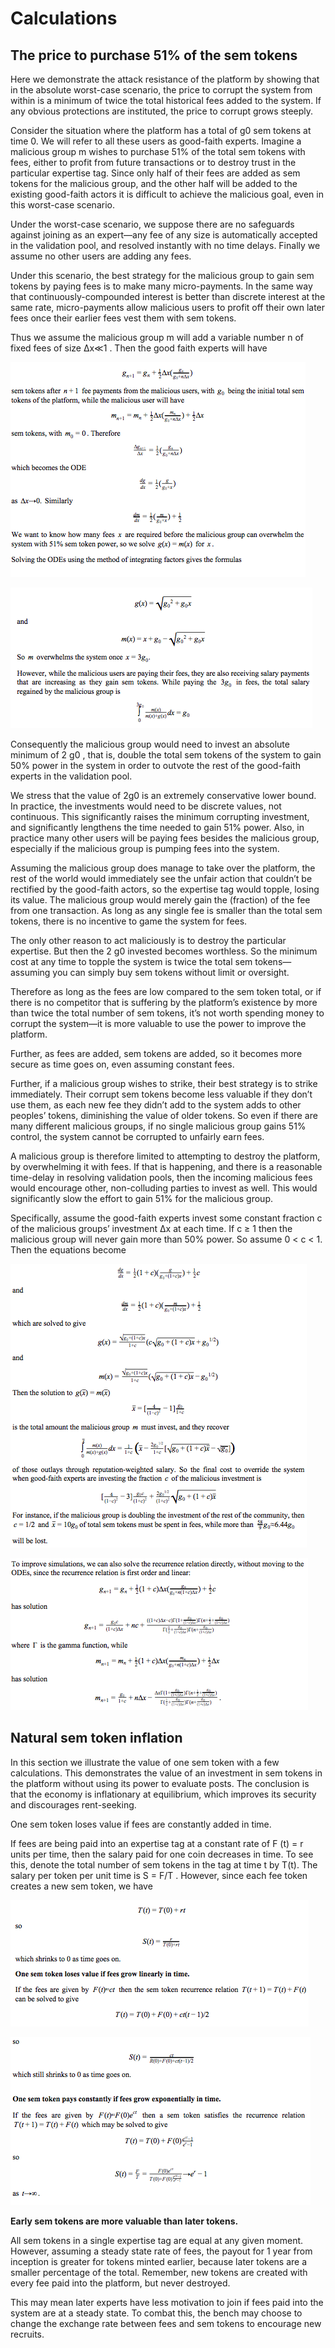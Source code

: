 # Calculations

## The price to purchase 51% of the sem tokens

Here we demonstrate the attack resistance of the platform by showing that in the absolute worst-case scenario, the price to corrupt the system from within is a minimum of twice the total historical fees added to the system. If any obvious protections are instituted, the price to corrupt grows steeply.

Consider the situation where the platform has a total of g0 sem tokens at time 0. We will refer to all these users as good-faith experts. Imagine a malicious group m wishes to purchase 51% of the total sem tokens with fees, either to profit from future transactions or to destroy trust in the particular expertise tag. Since only half of their fees are added as sem tokens for the malicious group, and the other half will be added to the existing good-faith actors it is difficult to achieve the malicious goal, even in this worst-case scenario.

Under the ​worst-case scenario​, we suppose there are no safeguards against joining as an expert—any fee of any size is automatically accepted in the validation pool, and resolved instantly with no time delays. Finally we assume no other users are adding any fees.

Under this scenario, the best strategy for the malicious group to gain sem tokens by paying fees is to make many micro-payments. In the same way that continuously-compounded interest is better than discrete interest at the same rate, micro-payments allow malicious users to profit off their own later fees once their earlier fees vest them with sem tokens.

Thus we assume the malicious group m will add a variable number n of fixed fees of size ∆x≪1 . Then the good faith experts will have

![](../../.gitbook/assets/image%20%288%29.png)

![](../../.gitbook/assets/image%20%2831%29.png)

Consequently the malicious group would need to invest an absolute minimum of 2 g0 , that is, double the total sem tokens of the system to gain 50% power in the system in order to outvote the rest of the good-faith experts in the validation pool.

We stress that the value of 2g0 is an extremely conservative lower bound. In practice, the investments would need to be discrete values, not continuous. This significantly raises the minimum corrupting investment, and significantly lengthens the time needed to gain 51% power. Also, in practice many other users will be paying fees besides the malicious group, especially if the malicious group is pumping fees into the system.

Assuming the malicious group does manage to take over the platform, the rest of the world would immediately see the unfair action that couldn’t be rectified by the good-faith actors, so the expertise tag would topple, losing its value. The malicious group would merely gain the \(fraction\) of the fee from one transaction. As long as any single fee is smaller than the total sem tokens, there is no incentive to game the system for fees.

The only other reason to act maliciously is to destroy the particular expertise. But then the 2 g0 invested becomes worthless. So the minimum cost at any time to topple the system is twice the total sem tokens—assuming you can simply buy sem tokens without limit or oversight.

Therefore as long as the fees are low compared to the sem token total, or if there is no competitor that is suffering by the platform’s existence by more than twice the total number of sem tokens, it’s not worth spending money to corrupt the system—it is more valuable to use the power to improve the platform.

Further, as fees are added, sem tokens are added, so it becomes more secure as time goes on, even assuming constant fees.

Further, if a malicious group wishes to strike, their best strategy is to strike immediately. Their corrupt sem tokens become less valuable if they don’t use them, as each new fee they didn’t add to the system adds to other peoples’ tokens, diminishing the value of older tokens. So even if there are many different malicious groups, if no single malicious group gains 51% control, the system cannot be corrupted to unfairly earn fees.

A malicious group is therefore limited to attempting to destroy the platform, by overwhelming it with fees. If that is happening, and there is a reasonable time-delay in resolving validation pools, then the incoming malicious fees would encourage other, non-colluding parties to invest as well. This would significantly slow the effort to gain 51% for the malicious group.

Specifically, assume the good-faith experts invest some constant fraction c of the malicious groups’ investment ∆x at each time. If c ≥ 1 then the malicious group will never gain more than 50% power. So assume 0 &lt; c &lt; 1. Then the equations become

![](../../.gitbook/assets/image%20%284%29.png)

![](../../.gitbook/assets/image%20%2823%29.png)

## Natural sem token inflation

In this section we illustrate the value of one sem token with a few calculations. This demonstrates the value of an investment in sem tokens in the platform without using its power to evaluate posts. The conclusion is that the economy is inflationary at equilibrium, which improves its security and discourages rent-seeking.

One sem token loses value if fees are constantly added in time.

If fees are being paid into an expertise tag at a constant rate of F \(t\) = r units per time, then the salary paid for one coin decreases in time. To see this, denote the total number of sem tokens in the tag at time t by T\(t\). The salary per token per unit time is S = F/T . However, since each fee token creates a new sem token, we have

![](../../.gitbook/assets/image%20%2810%29.png)

![](../../.gitbook/assets/image%20%285%29.png)

**Early sem tokens are more valuable than later tokens.** 

All sem tokens in a single expertise tag are equal at any given moment. However, assuming a steady state rate of fees, the payout for 1 year from inception is greater for tokens minted earlier, because later tokens are a smaller percentage of the total. Remember, new tokens are created with every fee paid into the platform, but never destroyed.

This may mean later experts have less motivation to join if fees paid into the system are at a steady state. To combat this, the bench may choose to change the exchange rate between fees and sem tokens to encourage new recruits.

